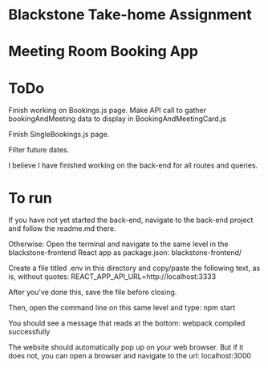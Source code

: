 # Blackstone Take-home Assignment
# Meeting Room Booking App

# ToDo
Finish working on Bookings.js page. Make API call to gather bookingAndMeeting data to 
display in BookingAndMeetingCard.js

Finish SingleBookings.js page.

Filter future dates.

I believe I have finished working on the back-end for all routes and queries.


# To run
If you have not yet started the back-end, navigate to the back-end project and follow the readme.md
there.

Otherwise:
Open the terminal and navigate to the same level in the blackstone-frontend React app as package.json:
blackstone-frontend/

Create a file titled .env in this directory and copy/paste the following text, as is, without quotes: 
REACT_APP_API_URL=http://localhost:3333

After you've done this, save the file before closing.

Then, open the command line on this same level and type:
npm start

You should see a message that reads at the bottom:
webpack compiled successfully

The website should automatically pop up on your web browser.
But if it does not, you can open a browser and navigate to the url: 
localhost:3000


